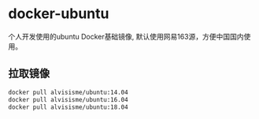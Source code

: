 # docker-ubuntu

个人开发使用的ubuntu Docker基础镜像, 默认使用网易163源，方便中国国内使用。

## 拉取镜像

```bash
docker pull alvisisme/ubuntu:14.04
docker pull alvisisme/ubuntu:16.04
docker pull alvisisme/ubuntu:18.04
```